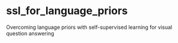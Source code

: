 # ssl_for_language_priors
Overcoming language priors with self-supervised learning for visual question answering 
